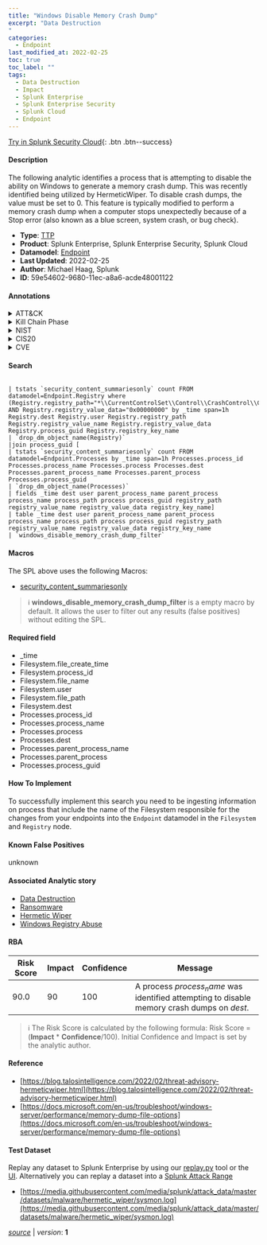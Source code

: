 ```yaml
---
title: "Windows Disable Memory Crash Dump"
excerpt: "Data Destruction
"
categories:
  - Endpoint
last_modified_at: 2022-02-25
toc: true
toc_label: ""
tags:
  - Data Destruction
  - Impact
  - Splunk Enterprise
  - Splunk Enterprise Security
  - Splunk Cloud
  - Endpoint
---
```




[Try in Splunk Security Cloud](https://www.splunk.com/en_us/products/cyber-security.html){: .btn .btn--success}

#### Description

The following analytic identifies a process that is attempting to disable the ability on Windows to generate a memory crash dump. This was recently identified being utilized by HermeticWiper. To disable crash dumps, the value must be set to 0. This feature is typically modified to perform a memory crash dump when a computer stops unexpectedly because of a Stop error (also known as a blue screen, system crash, or bug check).

- **Type**: [TTP](https://github.com/splunk/security_content/wiki/Detection-Analytic-Types)
- **Product**: Splunk Enterprise, Splunk Enterprise Security, Splunk Cloud
- **Datamodel**: [Endpoint](https://docs.splunk.com/Documentation/CIM/latest/User/Endpoint)
- **Last Updated**: 2022-02-25
- **Author**: Michael Haag, Splunk
- **ID**: 59e54602-9680-11ec-a8a6-acde48001122


#### Annotations

<details>
  <summary>ATT&CK</summary>

<div markdown="1">


| ID             | Technique        |  Tactic             |
| -------------- | ---------------- |-------------------- |
| [T1485](https://attack.mitre.org/techniques/T1485/) | Data Destruction | Impact |

</div>
</details>


<details>
  <summary>Kill Chain Phase</summary>

<div markdown="1">

* Exploitation


</div>
</details>


<details>
  <summary>NIST</summary>

<div markdown="1">

* DE.CM



</div>
</details>

<details>
  <summary>CIS20</summary>

<div markdown="1">

* CIS 3
* CIS 5
* CIS 16



</div>
</details>

<details>
  <summary>CVE</summary>

<div markdown="1">


</div>
</details>

#### Search 

```

| tstats `security_content_summariesonly` count FROM datamodel=Endpoint.Registry where (Registry.registry_path="*\\CurrentControlSet\\Control\\CrashControl\\CrashDumpEnabled") AND Registry.registry_value_data="0x00000000" by _time span=1h Registry.dest Registry.user Registry.registry_path Registry.registry_value_name Registry.registry_value_data Registry.process_guid Registry.registry_key_name  
| `drop_dm_object_name(Registry)` 
|join process_guid [
| tstats `security_content_summariesonly` count FROM datamodel=Endpoint.Processes by _time span=1h Processes.process_id Processes.process_name Processes.process Processes.dest Processes.parent_process_name Processes.parent_process Processes.process_guid 
| `drop_dm_object_name(Processes)`  
| fields _time dest user parent_process_name parent_process process_name process_path process process_guid registry_path registry_value_name registry_value_data registry_key_name] 
| table _time dest user parent_process_name parent_process process_name process_path process process_guid registry_path registry_value_name registry_value_data registry_key_name 
| `windows_disable_memory_crash_dump_filter`
```

#### Macros
The SPL above uses the following Macros:
* [security_content_summariesonly](https://github.com/splunk/security_content/blob/develop/macros/security_content_summariesonly.yml)

> :information_source:
> **windows_disable_memory_crash_dump_filter** is a empty macro by default. It allows the user to filter out any results (false positives) without editing the SPL.

#### Required field
* _time
* Filesystem.file_create_time
* Filesystem.process_id
* Filesystem.file_name
* Filesystem.user
* Filesystem.file_path
* Filesystem.dest
* Processes.process_id
* Processes.process_name
* Processes.process
* Processes.dest
* Processes.parent_process_name
* Processes.parent_process
* Processes.process_guid


#### How To Implement
To successfully implement this search you need to be ingesting information on process that include the name of the Filesystem responsible for the changes from your endpoints into the `Endpoint` datamodel in the `Filesystem` and `Registry` node.

#### Known False Positives
unknown

#### Associated Analytic story
* [Data Destruction](/stories/data_destruction)
* [Ransomware](/stories/ransomware)
* [Hermetic Wiper](/stories/hermetic_wiper)
* [Windows Registry Abuse](/stories/windows_registry_abuse)




#### RBA

| Risk Score  | Impact      | Confidence   | Message      |
| ----------- | ----------- |--------------|--------------|
| 90.0 | 90 | 100 | A process $process_name$ was identified attempting to disable memory crash dumps on $dest$. |


> :information_source:
> The Risk Score is calculated by the following formula: Risk Score = (**Impact** * **Confidence**/100). Initial Confidence and Impact is set by the analytic author. 

#### Reference

* [https://blog.talosintelligence.com/2022/02/threat-advisory-hermeticwiper.html](https://blog.talosintelligence.com/2022/02/threat-advisory-hermeticwiper.html)
* [https://docs.microsoft.com/en-us/troubleshoot/windows-server/performance/memory-dump-file-options](https://docs.microsoft.com/en-us/troubleshoot/windows-server/performance/memory-dump-file-options)



#### Test Dataset
Replay any dataset to Splunk Enterprise by using our [replay.py](https://github.com/splunk/attack_data#using-replaypy) tool or the [UI](https://github.com/splunk/attack_data#using-ui).
Alternatively you can replay a dataset into a [Splunk Attack Range](https://github.com/splunk/attack_range#replay-dumps-into-attack-range-splunk-server)


* [https://media.githubusercontent.com/media/splunk/attack_data/master/datasets/malware/hermetic_wiper/sysmon.log](https://media.githubusercontent.com/media/splunk/attack_data/master/datasets/malware/hermetic_wiper/sysmon.log)



[*source*](https://github.com/splunk/security_content/tree/develop/detections/endpoint/windows_disable_memory_crash_dump.yml) \| *version*: **1**